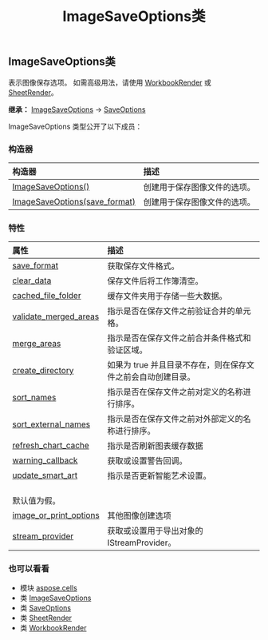 ﻿---
title: ImageSaveOptions类
second_title: Aspose.Cells for Python via .NET API 参考文献
description:
type: docs
weight: 910
url: /zh/python-net/aspose.cells/imagesaveoptions/
is_root: false
---
## ImageSaveOptions类
表示图像保存选项。
如需高级用法，请使用 [WorkbookRender](/cells/zh/python-net/aspose.cells.rendering/workbookrender) 或 [SheetRender](/cells/zh/python-net/aspose.cells.rendering/sheetrender)。



**继承：** [ImageSaveOptions](/cells/python-net/aspose.cells/imagesaveoptions) → 
[SaveOptions](/cells/zh/python-net/aspose.cells/saveoptions)



ImageSaveOptions 类型公开了以下成员：

### 构造器
|构造器|描述|
| :- | :- |
| [ImageSaveOptions()](/cells/zh/python-net/aspose.cells/imagesaveoptions/__init__/#) |创建用于保存图像文件的选项。|
| [ImageSaveOptions(save_format)](/cells/zh/python-net/aspose.cells/imagesaveoptions/__init__/#SaveFormat) |创建用于保存图像文件的选项。|


### 特性
|属性|描述|
| :- | :- |
| [save_format](/cells/zh/python-net/aspose.cells/imagesaveoptions/save_format) |获取保存文件格式。|
| [clear_data](/cells/zh/python-net/aspose.cells/imagesaveoptions/clear_data) |保存文件后将工作簿清空。|
| [cached_file_folder](/cells/zh/python-net/aspose.cells/imagesaveoptions/cached_file_folder) |缓存文件夹用于存储一些大数据。|
| [validate_merged_areas](/cells/zh/python-net/aspose.cells/imagesaveoptions/validate_merged_areas) |指示是否在保存文件之前验证合并的单元格。|
| [merge_areas](/cells/zh/python-net/aspose.cells/imagesaveoptions/merge_areas) |指示是否在保存文件之前合并条件格式和验证区域。|
| [create_directory](/cells/zh/python-net/aspose.cells/imagesaveoptions/create_directory) |如果为 true 并且目录不存在，则在保存文件之前会自动创建目录。|
| [sort_names](/cells/zh/python-net/aspose.cells/imagesaveoptions/sort_names) |指示是否在保存文件之前对定义的名称进行排序。|
| [sort_external_names](/cells/zh/python-net/aspose.cells/imagesaveoptions/sort_external_names) |指示是否在保存文件之前对外部定义的名称进行排序。|
| [refresh_chart_cache](/cells/zh/python-net/aspose.cells/imagesaveoptions/refresh_chart_cache) |指示是否刷新图表缓存数据|
| [warning_callback](/cells/zh/python-net/aspose.cells/imagesaveoptions/warning_callback) |获取或设置警告回调。|
| [update_smart_art](/cells/zh/python-net/aspose.cells/imagesaveoptions/update_smart_art) |指示是否更新智能艺术设置。<br/>默认值为假。|
| [image_or_print_options](/cells/zh/python-net/aspose.cells/imagesaveoptions/image_or_print_options) |其他图像创建选项|
| [stream_provider](/cells/zh/python-net/aspose.cells/imagesaveoptions/stream_provider) |获取或设置用于导出对象的 IStreamProvider。|



### 也可以看看
* 模块 [aspose.cells](..)
* 类 [ImageSaveOptions](/cells/zh/python-net/aspose.cells/imagesaveoptions)
* 类 [SaveOptions](/cells/zh/python-net/aspose.cells/saveoptions)
* 类 [SheetRender](/cells/zh/python-net/aspose.cells.rendering/sheetrender)
* 类 [WorkbookRender](/cells/zh/python-net/aspose.cells.rendering/workbookrender)
